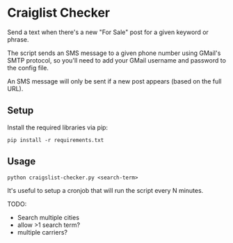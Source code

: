 Craiglist Checker
=================
Send a text when there's a new "For Sale" post for a given keyword or phrase.

The script sends an SMS message to a given phone number using GMail's SMTP protocol, so you'll need to add your GMail username and password to the config file.

An SMS message will only be sent if a new post appears (based on the full URL).

Setup
-----
Install the required libraries via pip:

    pip install -r requirements.txt

Usage
-----
    python craigslist-checker.py <search-term>

It's useful to setup a cronjob that will run the script every N minutes.

TODO:
 - Search multiple cities
 - allow >1 search term?
 - multiple carriers?
